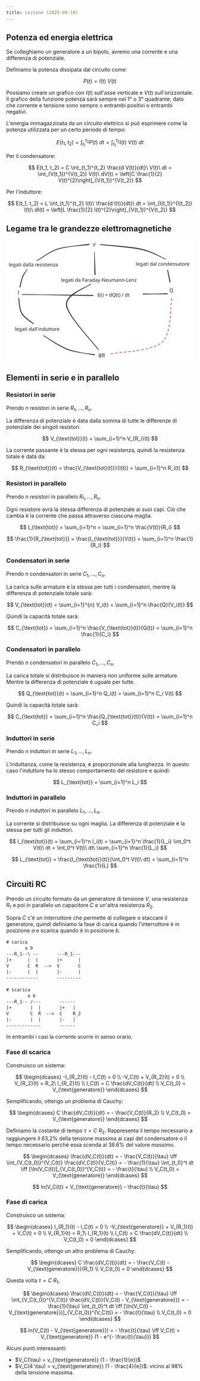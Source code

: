 ```yaml
---
title: Lezione (2025-09-19)
---
```


## Potenza ed energia elettrica

Se colleghiamo un generatore a un bipolo, avremo una corrente e una differenza
di potenziale.

Definiamo la potenza dissipata dal circuito come:

$$
P(t) = I(t)\ V(t)
$$

Possiamo creare un grafico con $I(t)$ sull'asse verticale e $V(t)$
sull'orizzontale. Il grafico della funzione potenza sarà sempre nel 1° o 3°
quadrante, dato che corrente e tensione sono sempre o entrambi positivi o
entrambi negativi.

L'energia immagazzinata da un circuito elettrico si può esprimere come la
potenza utilizzata per un certo periodo di tempo:

$$
E(t_1, t_2) = \int_{t_1}^{t_2} P(t)\ dt = \int_{t_1}^{t_2} I(t)\ V(t)\ dt
$$

Per il condensatore:

$$
E(t_1, t_2) = C \int_{t_1}^{t_2} \frac{d V(t)}{dt}\ V(t)\ dt = \int_{V(t_1)}^{V(t_2)} V(t)\ dV(t) = \left[C \frac{1}{2} V(t)^{2}\right]_{V(t_1)}^{V(t_2)}
$$

Per l'induttore:

$$
E(t_1, t_2) = L \int_{t_1}^{t_2} I(t)\ \frac{d I(t)}{dt}\ dt = \int_{I(t_1)}^{I(t_2)} I(t)\ dI(t) = \left[L \frac{1}{2} I(t)^{2}\right]_{V(t_1)}^{V(t_2)}
$$

## Legame tra le grandezze elettromagnetiche

![Grafico](../../../../../images/legame-grandezze-elettromagnetiche.svg)

## Elementi in serie e in parallelo

### Resistori in serie

Prendo $n$ resistori in serie $R_1, \ldots, R_n$.

La differenza di potenziale è data dalla somma di tutte le differenze di
potenziale dei singoli resistori.

$$
V_{\text{tot}}(t) = \sum_{i=1}^n V_{R_i}(t)
$$

La corrente passante è la stessa per ogni resistenza, quindi la resistenza
totale è data da:

$$
R_{\text{tot}}(t) = \frac{V_{\text{tot}(t)}}{I(t)} = \sum_{i=1}^n R_i(t)
$$

### Resistori in parallelo

Prendo $n$ resistori in parallelo $R_1, \ldots, R_n$.

Ogni resistore avrà la stessa differenza di potenziale ai suoi capi. Ciò che
cambia è la corrente che passa attraverso ciascuna maglia.

$$
I_{\text{tot}} = \sum_{i=1}^n = \sum_{i=1}^n \frac{V(t)}{R_i}
$$

$$
\frac{1}{R_{\text{tot}}} = \frac{I_{\text{tot}}}{V(t)} = \sum_{i=1}^n \frac{1}{R_i}
$$

### Condensatori in serie

Prendo $n$ condensatori in serie $C_1, \ldots, C_n$.

La carica sulle armature è la stessa per tutti i condensatori, mentre la
differenza di potenziale totale sarà:

$$
V_{\text{tot}}(t) = \sum_{i=1}^{n} V_i(t) = \sum_{i=1}^n \frac{Q}{V_i(t)}
$$

Quindi la capacità totale sarà:

$$
C_{\text{tot}} = \sum_{i=1}^n \frac{V_{\text{tot}}(t)}{Q(t)} = \sum_{i=1}^n \frac{1}{C_i}
$$

### Condensatori in parallelo

Prendo $n$ condensatori in parallelo $C_1, \ldots, C_n$.

La carica totale si distribuisce in maniera non uniforme sulle armature. Mentre
la differenza di potenziale è uguale per tutte.

$$
Q_{\text{tot}}(t) = \sum_{i=1}^n Q_i(t) = \sum_{i=1}^n C_i V(t)
$$

Quindi la capacità totale sarà:

$$
C_{\text{tot}} = \sum_{i=1}^n \frac{Q_{\text{tot}}(t)}{V(t)} = \sum_{i=1}^n C_i
$$

### Induttori in serie

Prendo $n$ induttori in serie $L_1, \ldots, L_n$.

L'induttanza, come la resistenza, è proporzionale alla lunghezza. In questo caso
l'induttore ha lo stesso comportamento del resistore e quindi:

$$
L_{\text{tot}} = \sum_{i=1}^n L_i
$$

### Induttori in parallelo

Prendo $n$ induttori in parallelo $L_1, \ldots, L_n$.

La corrente si distribuisce su ogni maglia. La differenza di potenziale è la
stessa per tutti gli induttori.

$$
I_{\text{tot}}(t) = \sum_{i=1}^n I_i(t) = \sum_{i=1}^n \frac{1}{L_i} \int_0^t V(t)\ dt = \int_0^t V(t)\ dt\ \sum_{i=1}^n \frac{1}{L_i}
$$

$$
L_{\text{tot}} = \frac{I_{\text{tot}}(t)}{\int_0^t V(t)\ dt} = \sum_{i=1}^n \frac{1}{L}
$$

## Circuiti RC

Prendo un circuito formato da un generatore di tensione $V$, una resistenza
$R_1$ e poi in parallelo un capacitore $C$ e un'altra resistenza $R_2$.

Sopra $C$ c'è un interruttore che permette di collegare o staccare il
generatore, quindi definiamo la fase di carica quando l'interruttore è in
posizione $a$ e scarica quando è in posizione $b$.

```
# carica
       a b
---R_1--\ --       ---R_1---
|+      |  |       |+      |
V       C  R  -->  V       C
|-      |  |       |-      |
------------       ---------

# scarica
        a b
---R_1-- /---       ------
|+       |  |       |+   |
V        C  R  -->  C    R_2
|-       |  |       |-   |
-------------       ------
```

In entrambi i casi la corrente scorre in senso orario.

### Fase di scarica

Construisco un sistema:

$$
\begin{dcases}
-I_{R_2}(t) - I_C(t) = 0 \\
-V_C(t) + V_{R_2}(t) = 0 \\
V_{R_2}(t) = R_2\ I_{R_2}(t) \\
I_C(t) = C \frac{dV_C(t)}{dt} \\
V_C(t_0) = V_{\text{generatore}}
\end{dcases}
$$

Semplificando, ottengo un problema di Cauchy:

$$
\begin{dcases}
C \frac{dV_C(t)}{dt} = - \frac{V_C(t)}{R_2} \\
V_C(t_0) = V_{\text{generatore}}
\end{dcases}
$$

Definiamo la costante di tempo $\tau = C\ R_2$. Rappresenta il tempo necessario
a raggiungere il 63,2% della tensione massima ai capi del condensatore o il
tempo necessario perchè essa scenda al 38.6% del valore massimo.

$$
\begin{dcases}
\frac{dV_C(t)}{dt} = - \frac{V_C(t)}{\tau} \iff \int_{V_C(t_0)}^{V_C(t)} \frac{dV_C(t)}{V_C(t)} = - \frac{1}{\tau} \int_{t_0}^t dt \iff [\ln(V_C(t))]_{V_C(t_0)}^{V_C(t)} = - \frac{t}{\tau} \\
V_C(t_0) = V_{\text{generatore}}
\end{dcases}
$$

$$
ln(V_C(t)) = V_{\text{generatore}} - \frac{t}{\tau}
$$

### Fase di carica

Construisco un sistema:

$$
\begin{dcases}
I_{R_1}(t) - I_C(t) = 0 \\
-V_{\text{generatore}} + V_{R_1}(t) + V_C(t) = 0 \\
V_{R_1}(t) = R_1\ I_{R_1}(t) \\
I_C(t) = C \frac{dV_C(t)}{dt} \\
V_C(t_0) = 0
\end{dcases}
$$

Semplificando, ottengo un altro problema di Cauchy:

$$
\begin{dcases}
C \frac{dV_C(t)}{dt} = - \frac{V_C(t) - V_{\text{generatore}}}{R_1} \\
V_C(t_0) = 0
\end{dcases}
$$

Questa volta $\tau = C\ R_1$.

$$
\begin{dcases}
\frac{dV_C(t)}{dt} = - \frac{V_C(t)}{\tau} \iff \int_{V_C(t_0)}^{V_C(t)} \frac{dV_C(t)}{V_C(t) - V_{\text{generatore}}} = - \frac{1}{\tau} \int_{t_0}^t dt \iff [\ln(V_C(t) - V_{\text{generatore}})]_{V_C(t_0)}^{V_C(t)} = - \frac{t}{\tau} \\
V_C(t_0) = 0
\end{dcases}
$$

$$
ln(V_C(t) - V_{\text{generatore}}) = - \frac{t}{\tau} \iff V_C(t) = V_{\text{generatore}} (1 - e^{- \frac{t}{\tau}})
$$

Alcuni punti interessanti:

- $V_C(\tau) = v_{\text{generatore}} (1 - \frac{1}{e})$
- $V_C(4 \tau) = v_{\text{generatore}} (1 - \frac{4}{e})$: vicino al 98% della
  tensione massima.
